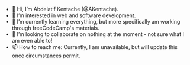 - 👋 Hi, I’m Abdelatif Kentache (@AKentache).
- 👀 I’m interested in web and software development.
- 🌱 I’m currently learning everything, but more specifically am working through freeCodeCamp's materials.
- 💞️ I’m looking to collaborate on nothing at the moment - not sure what I am even able to! 
- 📫 How to reach me: Currently, I am unavailable, but will update this once circumstances permit.

<!---
AKentache/AKentache is a ✨ special ✨ repository because its `README.md` (this file) appears on your GitHub profile.
You can click the Preview link to take a look at your changes.
--->
